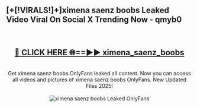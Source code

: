 <h2>[+[!VIRALS!]+]ximena saenz boobs Leaked Video Viral On Social X Trending Now - qmyb0</h2>
<br>
<div align="center">
<h2><a href="https://libra.edu.pl?ximena_saenz_boobs" rel="nofollow">🔴 CLICK HERE 🌐==►► ximena_saenz_boobs</a></h2>
<br>
Get ximena saenz boobs OnlyFans leaked all content. Now you can access all videos and pictures of ximena saenz boobs OnlyFans. New Updated Files 2025!
<br>
<br>
<a href="https://libra.edu.pl?ximena_saenz_boobs" rel="nofollow" data-target="animated-image.originalLink"><img src="https://i.ibb.co.com/WyWwxjT/player-gif2.gif" alt="ximena saenz boobs Leaked OnlyFans" style="max-width: 100%; display: inline-block;" data-target="animated-image.originalImage"></a>
</div>
<br>